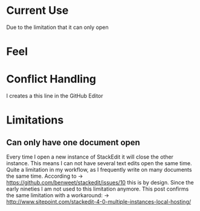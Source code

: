 
# Current Use
Due to the limitation that it can only open 

# Feel

# Conflict Handling
I creates a this line in the GitHub Editor


# Limitations
## Can only have one document open
Every time I open a new instance of StackEdit it will close the other instance. This means I can not have several text edits open the same time. Quite a limitation in my workflow, as I frequently write on many documents the same time. According to → https://github.com/benweet/stackedit/issues/10 this is by design. Since the early nineties I am not used to this limitation anymore. This post confirms the same limitation with a workaround: → http://www.sitepoint.com/stackedit-4-0-multiple-instances-local-hosting/


